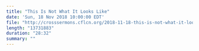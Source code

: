 ```yaml
---
title: "This Is Not What It Looks Like"
date: 'Sun, 18 Nov 2018 10:00:00 EDT'
file: "http://crosssermons.cflcn.org/2018-11-18-this-is-not-what-it-looks-like.m4a"
length: "13731883"
duration: "28:32"
summary: ""
---
```

